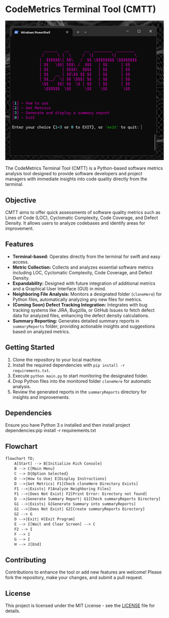 # CodeMetrics Terminal Tool (CMTT)

![Alt text](/ASSET/MainMenu.png)


The CodeMetrics Terminal Tool (CMTT) is a Python-based software metrics analysis tool designed to provide software developers and project managers with immediate insights into code quality directly from the terminal. 

## Objective

CMTT aims to offer quick assessments of software quality metrics such as Lines of Code (LOC), Cyclomatic Complexity, Code Coverage, and Defect Density. It allows users to analyze codebases and identify areas for improvement.

## Features

- **Terminal-based:** Operates directly from the terminal for swift and easy access.
- **Metric Collection:** Collects and analyzes essential software metrics including LOC, Cyclomatic Complexity, Code Coverage, and Defect Density.
- **Expandability:** Designed with future integration of additional metrics and a Graphical User Interface (GUI) in mind.
- **Neighboring File Analysis:** Monitors a designated folder (`cloneHere`) for Python files, automatically analyzing any new files for metrics.
- **(Coming Soon) Defect Tracking Integration:** Integrates with bug tracking systems like JIRA, Bugzilla, or GitHub Issues to fetch defect data for analyzed files, enhancing the defect density calculations.
- **Summary Reporting:** Generates detailed summary reports in `summaryReports` folder, providing actionable insights and suggestions based on analyzed metrics.

## Getting Started

1. Clone the repository to your local machine.
2. Install the required dependencies with `pip install -r requirements.txt`.
3. Execute `python main.py` to start monitoring the designated folder.
4. Drop Python files into the monitored folder `cloneHere` for automatic analysis.
5. Review the generated reports in the `summaryReports` directory for insights and improvements.

## Dependencies

Ensure you have Python 3.x installed and then install project dependencies:pip install -r requirements.txt

## Flowchart

```mermaid
flowchart TD;
    A[Start] --> B[Initialize Rich Console]
    B --> C[Main Menu]
    C --> D{Option Selected}
    D -->|How to Use| E[Display Instructions]
    D -->|Get Metrics| F1[Check cloneHere Directory Exists]
    F1 -->|Exists| F[Analyze Neighboring Files]
    F1 -->|Does Not Exist| F2[Print Error: Directory not found]
    D -->|Generate Summary Report| G1[Check summaryReports Directory]
    G1 -->|Exists| G[Generate Summary into summaryReports]
    G1 -->|Does Not Exist| G2[Create summaryReports Directory]
    G2 --> G
    D -->|Exit| H[Exit Program]
    E --> I[Wait and Clear Screen] --> C
    F2 --> I
    F --> I
    G --> I
    H --> J[End]
```
## Contributing

Contributions to enhance the tool or add new features are welcome! Please fork the repository, make your changes, and submit a pull request.

## License

This project is licensed under the MIT License - see the [LICENSE](LICENSE) file for details.

